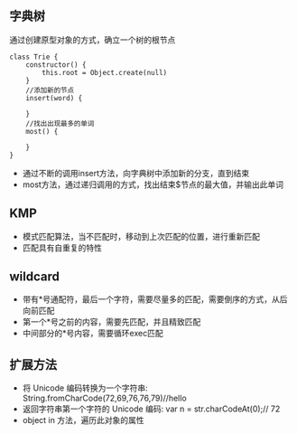 ## 字典树
通过创建原型对象的方式，确立一个树的根节点

```
class Trie {
    constructor() {
        this.root = Object.create(null)
    }
    //添加新的节点
    insert(word) {
        
    }
    //找出出现最多的单词
    most() {
        
    }
}
```
- 通过不断的调用insert方法，向字典树中添加新的分支，直到结束
- most方法，通过递归调用的方式，找出结束$节点的最大值，并输出此单词

## KMP
- 模式匹配算法，当不匹配时，移动到上次匹配的位置，进行重新匹配
- 匹配具有自重复的特性

##  wildcard
- 带有*号通配符，最后一个字符，需要尽量多的匹配，需要倒序的方式，从后向前匹配
- 第一个*号之前的内容，需要先匹配，并且精致匹配
- 中间部分的*号内容，需要循环exec匹配
## 扩展方法
- 将 Unicode 编码转换为一个字符串:
String.fromCharCode(72,69,76,76,79)//hello
- 返回字符串第一个字符的 Unicode 编码:
var n = str.charCodeAt(0);// 72
- object in 方法，遍历此对象的属性
